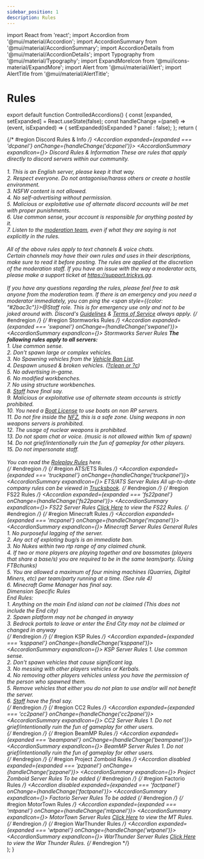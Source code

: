 ```yaml
---
sidebar_position: 1
description: Rules
---
```


import React from 'react';
import Accordion from '@mui/material/Accordion';
import AccordionSummary from '@mui/material/AccordionSummary';
import AccordionDetails from '@mui/material/AccordionDetails';
import Typography from '@mui/material/Typography';
import ExpandMoreIcon from '@mui/icons-material/ExpandMore';
import Alert from '@mui/material/Alert';
import AlertTitle from '@mui/material/AlertTitle';

# Rules

export default function ControlledAccordions() { const [expanded, setExpanded] = React.useState(false); const handleChange =(panel) => (event, isExpanded) => { setExpanded(isExpanded ? panel : false); }; return (
    <div>
    {/* #region Discord Rules & Info */}
      <Accordion expanded={expanded === 'dcpanel'} onChange={handleChange('dcpanel')}>
        <AccordionSummary expandIcon={<ExpandMoreIcon />}>
          <Typography><i class="fab fa-discord"></i> Discord Rules & Information</Typography>
        </AccordionSummary>
        <AccordionDetails>
        <Typography>
          These are rules that apply directly to discord servers within our community.<br/><br/>
          1. This is an English server, please keep it that way.<br/>
          2. Respect everyone. Do not antagonise/harass others or create a hostile environment.<br/>
          3. NSFW content is not allowed.<br/>
          4. No self-advertising without permission.<br/>
          5. Malicious or exploitative use of alternate discord accounts will be met with proper punishments.<br/>
          6. Use common sense, your account is responsible for anything posted by it.<br/>
          7. Listen to the <a href="https://trickys.gg/staffteam">moderation team</a>, even if what they are saying is not explicitly in the rules.<br/><br/>
          All of the above rules apply to text channels & voice chats.<br/>
          Certain channels may have their own rules and uses in their descriptions, make sure to read it before posting. The rules are applied at the discretion of the moderation staff. If you have an issue with the way a moderator acts, please make a support ticket at <a href="https://support.trickys.gg">https://support.trickys.gg</a>. <br/><br/>
          If you have any questions regarding the rules, please feel free to ask anyone from the moderation team. If there is an emergency and you need a moderator immediately, you can ping the <span style={{color: "#2bac3c"}}>@Staff</span> role. This is for emergency use only and not to be joked around with. Discord's <a href="https://discord.com/guidelines">Guidelines</a> & <a href="https://discord.com/terms">Terms of Service</a> always apply.
        </Typography>
        </AccordionDetails>
      </Accordion>
    {/* #endregion */}
    {/* #region Stormworks Rules */}
      <Accordion expanded={expanded === 'swpanel'} onChange={handleChange('swpanel')}>
        <AccordionSummary expandIcon={<ExpandMoreIcon />}>
          <Typography><i class="fa-solid fa-anchor"></i> Stormworks Server Rules</Typography>
        </AccordionSummary>
        <AccordionDetails>
        <Typography>
          <b>The following rules apply to all servers:</b><br/>
          1. Use common sense.<br/>
          2. Don't spawn large or complex vehicles.<br/>
          3. No Spawning vehicles from the <a href="https://trickys.gg/vehiclebans">Vehicle Ban List</a>.<br/>
          4. Despawn unused & broken vehicles. (<a href="/stormworks/commands">?clean or ?c</a>)<br/>
          5. No advertising in-game.<br/>
          6. No modified workbenches.<br/>
          7. No using structure workbenches.<br/>
          8. <a href="https://trickys.gg/staffteam">Staff</a> have final say.<br/>
          9. Malicious or exploitative use of alternate steam accounts is strictly prohibited.<br/>
          10. You need a <a href="/stormworks/boats">Boat License</a> to use boats on non RP servers.<br/>
          11. Do not fire inside the <a href="/stormworks/no-fire-zone">NFZ</a>, this is a safe zone. Using weapons in non weapons servers is prohibited.<br/>
          12. The usage of nuclear weapons is prohibited.<br/>
          13. Do not spam chat or voice. (music is not allowed within 1km of spawn)<br/>
          14. Do not grief/intentionally ruin the fun of gameplay for other players.<br/>
          15. Do not impersonate staff.<br/><br/>
          You can read the <a href="/stormworks/hrp/rprules">Roleplay Rules</a> here.<br/>
        </Typography>
        </AccordionDetails>
      </Accordion>
    {/* #endregion */}
    {/* #region ATS/ETS Rules */}
      <Accordion expanded={expanded === 'truckpanel'} onChange={handleChange('truckpanel')}>
        <AccordionSummary expandIcon={<ExpandMoreIcon />}>
          <Typography><i class="fas fas fa-truck"></i> ETS/ATS Server Rules</Typography>
        </AccordionSummary>
        <AccordionDetails>
        <Typography>
          All up-to-date company rules can be viewed in <a href="https://trucksbook.eu/company/125046">Trucksbook</a>.
        </Typography>
        </AccordionDetails>
      </Accordion>
    {/* #endregion */}
    {/* #region FS22 Rules */}
      <Accordion expanded={expanded === 'fs22panel'} onChange={handleChange('fs22panel')}>
        <AccordionSummary expandIcon={<ExpandMoreIcon />}>
          <Typography><i class="fas fa-tractor"></i> FS22 Server Rules</Typography>
        </AccordionSummary>
        <AccordionDetails>
        <Typography>
        <a href="/fs22/rules">Click Here</a> to view the FS22 Rules.
        </Typography>
        </AccordionDetails>
      </Accordion>
    {/* #endregion */}
    {/* #region Minecraft Rules */}
      <Accordion expanded={expanded === 'mcpanel'} onChange={handleChange('mcpanel')}>
        <AccordionSummary expandIcon={<ExpandMoreIcon />}>
          <Typography><i class="fa-solid fa-square-full"></i> Minecraft Server Rules</Typography>
        </AccordionSummary>
        <AccordionDetails>
        <Typography>
        <span class="tricky-color">General Rules</span><br/>
        1. No purposeful lagging of the server.<br/>
        2. Any act of exploting bug/s is an immediate ban.<br/>
        3. No Nukes within two rtp range of any claimed chunk.<br/>
        4. If two or more players are playing together and are  bassmates (players that share a base/s) you are required to be in the same team/party. (Using FTBchunks)<br/>
        5. You are allowed a maximum of four mining machines (Quarries, Digital Miners, etc) per team/party running at a time. (See rule 4)<br/>
        6. Minecraft Game Manager has final say.<br/>
        <span class="tricky-color">Dimension Specific Rules</span><br/>
        End Rules:<br/>
        1. Anything on the main End island can not be claimed (This does not include the End city)<br/>
        2. Spawn platform may not be changed in anyway<br/>
        3. Bedrock portals to leave or enter the End City may not be claimed or changed in anyway<br/>
        </Typography>
        </AccordionDetails>
      </Accordion>
    {/* #endregion */}
    {/* #region KSP Rules */}
      <Accordion expanded={expanded === 'ksppanel'} onChange={handleChange('ksppanel')}>
        <AccordionSummary expandIcon={<ExpandMoreIcon />}>
          <Typography><i class="fas fa-user-astronaut"></i> KSP Server Rules</Typography>
        </AccordionSummary>
        <AccordionDetails>
        <Typography>
          1. Use common sense.<br/>
          2. Don't spawn vehicles that cause significant lag.<br/>
          3. No messing with other players vehicles or Kerbals.<br/>
          4. No removing other players vehicles unless you have the permission of the person who spawned them.<br/>
          5. Remove vehicles that either you do not plan to use and/or will not benefit the server.<br/>
          6. <a href="https://trickys.gg/staffteam">Staff</a> have the final say.<br/>
        </Typography>
        </AccordionDetails>
      </Accordion>
    {/* #endregion */}
    {/* #region CC2 Rules */}
      <Accordion expanded={expanded === 'cc2panel'} onChange={handleChange('cc2panel')}>
        <AccordionSummary expandIcon={<ExpandMoreIcon />}>
          <Typography><i class="fas fa-ship"></i> CC2 Server Rules</Typography>
        </AccordionSummary>
        <AccordionDetails>
        <Typography>
          1. Do not grief/intentionally ruin the fun of gameplay for other users.<br/>
        </Typography>
        </AccordionDetails>
      </Accordion>
    {/* #endregion */}
    {/* #region BeamMP Rules */}
      <Accordion expanded={expanded === 'beampanel'} onChange={handleChange('beampanel')}>
        <AccordionSummary expandIcon={<ExpandMoreIcon />}>
          <Typography><i class="fa-solid fa-car-side"></i> BeamMP Server Rules</Typography>
        </AccordionSummary>
        <AccordionDetails>
        <Typography>
          1. Do not grief/intentionally ruin the fun of gameplay for other users.<br/>
        </Typography>
        </AccordionDetails>
      </Accordion>
    {/* #endregion */}
    {/* #region Project Zomboid Rules */}
      <Accordion  disabled expanded={expanded === 'pzpanel'} onChange={handleChange('pzpanel')}>
        <AccordionSummary expandIcon={<ExpandMoreIcon />}>
          <Typography><i class="fa-solid fa-biohazard"></i> Project Zomboid Server Rules</Typography>
        </AccordionSummary>
        <AccordionDetails>
        <Typography>
          To be added
        </Typography>
        </AccordionDetails>
      </Accordion>
    {/* #endregion */}
    {/* #region Factorio Rules */}
      <Accordion  disabled expanded={expanded === 'factpanel'} onChange={handleChange('factpanel')}>
        <AccordionSummary expandIcon={<ExpandMoreIcon />}>
          <Typography><i class="fa-solid fa-industry"></i> Factorio Server Rules</Typography>
        </AccordionSummary>
        <AccordionDetails>
        <Typography>
          To be added
        </Typography>
        </AccordionDetails>
      </Accordion>
    {/* #endregion */}
    {/* #region MotorTown Rules */}
      <Accordion expanded={expanded === 'mtpanel'} onChange={handleChange('mtpanel')}>
        <AccordionSummary expandIcon={<ExpandMoreIcon />}>
          <Typography><i class="fas fa-car"></i> MotorTown Server Rules</Typography>
        </AccordionSummary>
        <AccordionDetails>
         <Typography>
         <a href="/motortown/rules">Click Here</a> to view the MT Rules.
         </Typography>
        </AccordionDetails>
      </Accordion>
    {/* #endregion */}
    {/* #region WarThunder Rules */}
      <Accordion expanded={expanded === 'wtpanel'} onChange={handleChange('wtpanel')}>
        <AccordionSummary expandIcon={<ExpandMoreIcon />}>
          <Typography><i class="fas fa-fighter-jet"></i> WarThunder Server Rules</Typography>
        </AccordionSummary>
        <AccordionDetails>
        <Typography>
        <a href="/warthunder/rules">Click Here</a> to view the War Thunder Rules.
        </Typography>
        </AccordionDetails>
      </Accordion>
    {/* #endregion */}
    </div>
  ); }




